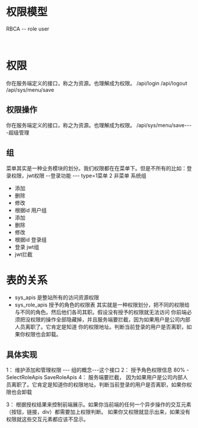# 权限模型
RBCA -- role  user

​    

# 权限
你在服务端定义的接口，称之为资源。也理解成为权限。
/api/login
/api/logout
/api/sys/menu/save

## 权限操作
你在服务端定义的接口，称之为资源。也理解成为权限。
/api/sys/menu/save----超级管理

## 组
菜单其实是一种业务模块的划分。我们权限都在在菜单下。但是不所有的比如：登录权限，jwt权限
--登录功能 --- type=1菜单 2 非菜单
系统组
-  添加
-  删除
-  修改
-  根据id
用户组
-  添加
-  删除
-  修改
-  根据id
登录组
- 登录
jwt组
- jwt拦截

# 表的关系
- sys_apis 是整站所有的访问资源权限
- sys_role_apis 授予的角色的权限表
其实就是一种权限划分，把不同的权限给与不同的角色。然后他们各司其职。假设没有授予的权限就无法访问
你前端必须把没权限的操作全部隐藏掉，并且服务端要拦截，因为如果用户是公司内部人员离职了。它肯定是知道
你的权限地址。判断当前登录的用户是否离职，如果你权限也会卸载。

## 具体实现
1： 维护添加和管理权限 --- 组的概念---这个接口
2： 授予角色权限信息 80% - SelectRoleApis SaveRoleApis
4： 服务端要拦截， 因为如果用户是公司内部人员离职了。它肯定是知道你的权限地址。判断当前登录的用户是否离职，如果你权限也会卸载



3： 根据授权结果来控制前端展示。如果你当前端的任何一个异步操作的交互元素（按钮，链接，div）都需要加上权限判断。
如果你又权限就显示出来，如果没有权限就这些交互元素都应该不显示。



